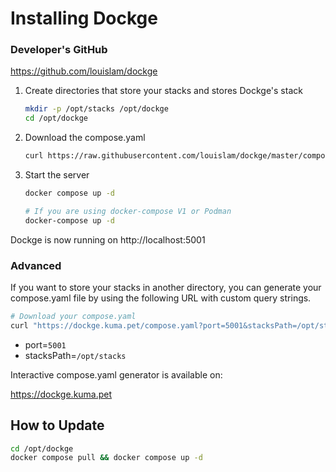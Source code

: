 # Installing Dockge

### Developer's GitHub

<a href="https://github.com/louislam/dockge" target="_blank">https://github.com/louislam/dockge</a>

1.  Create directories that store your stacks and stores Dockge's stack
    ```bash
    mkdir -p /opt/stacks /opt/dockge
    cd /opt/dockge
    ```

2.  Download the compose.yaml
    ```bash
    curl https://raw.githubusercontent.com/louislam/dockge/master/compose.yaml --output compose.yaml
    ```

3. Start the server
    ```bash
    docker compose up -d
    
    # If you are using docker-compose V1 or Podman
    docker-compose up -d
    ```

Dockge is now running on http://localhost:5001

### Advanced

If you want to store your stacks in another directory, you can generate your compose.yaml file by using the following URL with custom query strings.

```bash
# Download your compose.yaml
curl "https://dockge.kuma.pet/compose.yaml?port=5001&stacksPath=/opt/stacks" --output compose.yaml
```

- port=`5001`
- stacksPath=`/opt/stacks`

Interactive compose.yaml generator is available on: 

<a href="https://dockge.kuma.pet" target="_blank">https://dockge.kuma.pet</a>

## How to Update

```bash
cd /opt/dockge
docker compose pull && docker compose up -d
```
